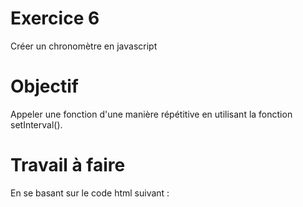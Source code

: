 # Exercice 6
Créer un chronomètre en javascript

# Objectif 
Appeler une fonction d'une manière répétitive en utilisant la fonction setInterval().

# Travail à faire 
En se basant sur le code html suivant :

<!doctype html>
<html>
<head>
	<title>Chronomètre</title>
	<meta charset="utf-8">
	<style type="text/css">
      .chronometre{
        margin: auto ;
        width: 300px;
        text-align: center;
        
      }

      .tim{
      	margin: auto;
      	width: 300px;
      	border: 1px solid rgba(0,0,0,0.5);
      	padding:5px 0;
      	text-align: center;
      	font-size: 1.5em;
      	font-family: digital;
      	margin-bottom: 10px;


      }
     
      button{
        background: #3498db;
        color: #fff;
        width: 70px;
        border-radius: 5px;
        line-height: 1.5em;
        border: none
      }
     

	</style>
</head>
<body>
<div class="chronometre">
  <div class="tim">
  	<span >0 h</span> :
  	<span >0 min</span> :
  	<span >0 s</span> :
  	<span >0 ms</span>

  </div>
  <button id="start" onclick="start()">Start</button>
  <button id="stop" onclick="stop()" >Stop</button>
  <button id="reset" onclick="reset()" >Reset</button>
</div>
</body>
</html>

Créer un chronomètre composé d'un afficheur et 3 boutons : un bouton "_start_" pour lancer le chronomètre, un bouton "_stop_" pour l'arrêter et un bouton "_reset_" pour le remettre à zéro.

Voir le fichier [resultat.png](resultat.png) pour avoir un aperçu du résultat attendu.

